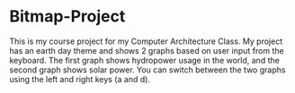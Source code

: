 # Bitmap-Project
This is my course project for my Computer Architecture Class. 
My project has an earth day theme and shows 2 graphs based on user input from the keyboard. 
The first graph shows hydropower usage in the world, and the second graph shows solar power. 
You can switch between the two graphs using the left and right keys (a and d).
